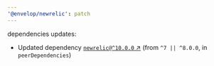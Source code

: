 ```yaml
---
'@envelop/newrelic': patch
---
```


dependencies updates:

- Updated dependency [`newrelic@^10.0.0` ↗︎](https://www.npmjs.com/package/newrelic/v/10.0.0) (from
  `^7 || ^8.0.0`, in `peerDependencies`)
